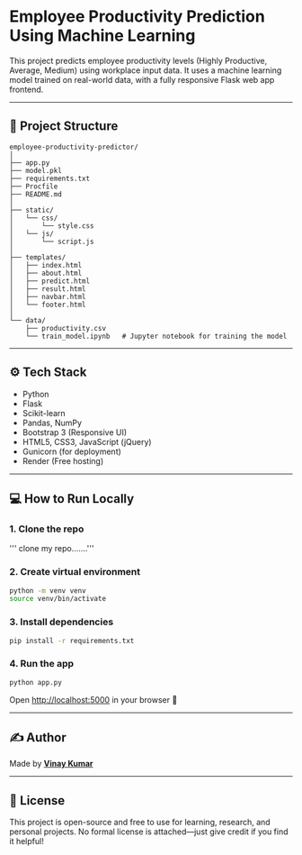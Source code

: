 #  Employee Productivity Prediction Using Machine Learning

This project predicts employee productivity levels (Highly Productive, Average, Medium) using workplace input data. It uses a machine learning model trained on real-world data, with a fully responsive Flask web app frontend.

---

## 📂 Project Structure

```
employee-productivity-predictor/
│
├── app.py                  
├── model.pkl              
├── requirements.txt        
├── Procfile                
├── README.md               
│
├── static/
│   └── css/
│       └── style.css      
│   └── js/
│       └── script.js        
│
├── templates/
│   ├── index.html          
│   ├── about.html          
│   ├── predict.html        
│   ├── result.html         
│   ├── navbar.html         
│   └── footer.html         
│
└── data/
    ├── productivity.csv    
    └── train_model.ipynb   # Jupyter notebook for training the model
```

---

## ⚙️ Tech Stack

- Python
- Flask
- Scikit-learn
- Pandas, NumPy
- Bootstrap 3 (Responsive UI)
- HTML5, CSS3, JavaScript (jQuery)
- Gunicorn (for deployment)
- Render (Free hosting)

---

## 💻 How to Run Locally

### 1. Clone the repo
 ''' clone my repo.......'''

### 2. Create virtual environment

```bash
python -m venv venv
source venv/bin/activate  
```

### 3. Install dependencies

```bash
pip install -r requirements.txt
```

### 4. Run the app

```bash
python app.py
```

Open [http://localhost:5000](http://localhost:5000) in your browser 🚀

---

## ✍️ Author

Made  by **[Vinay Kumar](https://vinaygupta88.github.io/Myportfolio/)**

---

## 📜 License

This project is open-source and free to use for learning, research, and personal projects. No formal license is attached—just give credit if you find it helpful!

